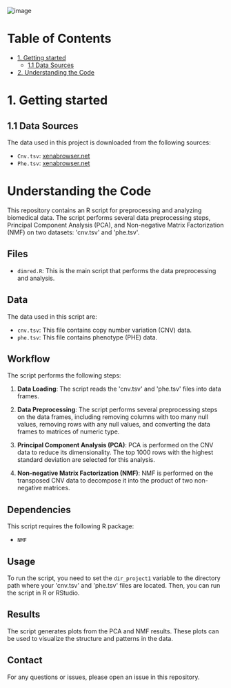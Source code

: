 ![image](https://github.com/ybryan95/UCSC_Xena_Dimensionality_Reduction_Demo/assets/123009743/a5a09993-63e0-4331-845e-35ab276cb7bb)

# Table of Contents
- [1. Getting started](#1-getting-started)
    - [1.1 Data Sources](#11-data-sources)
- [2. Understanding the Code](#2-understanding-the-code)

# 1. Getting started
## 1.1 Data Sources
The data used in this project is downloaded from the following sources:
- `Cnv.tsv`: [xenabrowser.net](https://xenabrowser.net/datapages/?dataset=TCGA-GBM.htseq_counts.tsv&host=https%3A%2F%2Fgdc.xenahubs.net&removeHub=https%3A%2F%2Fxena.treehouse.gi.ucsc.edu%3A443)
- `Phe.tsv`: [xenabrowser.net](https://xenabrowser.net/datapages/?dataset=TCGA-GBM.GDC_phenotype.tsv&host=https%3A%2F%2Fgdc.xenahubs.net&removeHub=https%3A%2F%2Fxena.treehouse.gi.ucsc.edu%3A443)


# Understanding the Code

This repository contains an R script for preprocessing and analyzing biomedical data. The script performs several data preprocessing steps, Principal Component Analysis (PCA), and Non-negative Matrix Factorization (NMF) on two datasets: 'cnv.tsv' and 'phe.tsv'.

## Files

- `dimred.R`: This is the main script that performs the data preprocessing and analysis.

## Data

The data used in this script are:

- `cnv.tsv`: This file contains copy number variation (CNV) data.
- `phe.tsv`: This file contains phenotype (PHE) data.

## Workflow

The script performs the following steps:

1. **Data Loading**: The script reads the 'cnv.tsv' and 'phe.tsv' files into data frames.

2. **Data Preprocessing**: The script performs several preprocessing steps on the data frames, including removing columns with too many null values, removing rows with any null values, and converting the data frames to matrices of numeric type.

3. **Principal Component Analysis (PCA)**: PCA is performed on the CNV data to reduce its dimensionality. The top 1000 rows with the highest standard deviation are selected for this analysis.

4. **Non-negative Matrix Factorization (NMF)**: NMF is performed on the transposed CNV data to decompose it into the product of two non-negative matrices.

## Dependencies

This script requires the following R package:

- `NMF`

## Usage

To run the script, you need to set the `dir_project1` variable to the directory path where your 'cnv.tsv' and 'phe.tsv' files are located. Then, you can run the script in R or RStudio.

## Results

The script generates plots from the PCA and NMF results. These plots can be used to visualize the structure and patterns in the data.

## Contact

For any questions or issues, please open an issue in this repository.
